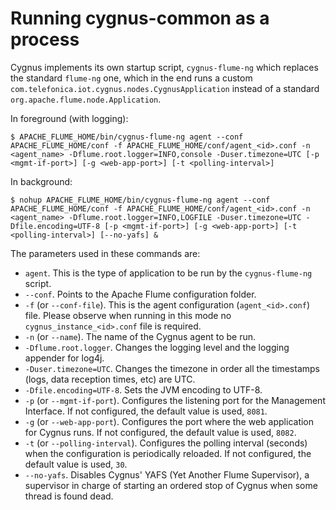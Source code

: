 # Running cygnus-common as a process
Cygnus implements its own startup script, `cygnus-flume-ng` which replaces the standard `flume-ng` one, which in the end runs a custom `com.telefonica.iot.cygnus.nodes.CygnusApplication` instead of a standard `org.apache.flume.node.Application`.

In foreground (with logging):

    $ APACHE_FLUME_HOME/bin/cygnus-flume-ng agent --conf APACHE_FLUME_HOME/conf -f APACHE_FLUME_HOME/conf/agent_<id>.conf -n <agent_name> -Dflume.root.logger=INFO,console -Duser.timezone=UTC [-p <mgmt-if-port>] [-g <web-app-port>] [-t <polling-interval>]

In background:

    $ nohup APACHE_FLUME_HOME/bin/cygnus-flume-ng agent --conf APACHE_FLUME_HOME/conf -f APACHE_FLUME_HOME/conf/agent_<id>.conf -n <agent_name> -Dflume.root.logger=INFO,LOGFILE -Duser.timezone=UTC -Dfile.encoding=UTF-8 [-p <mgmt-if-port>] [-g <web-app-port>] [-t <polling-interval>] [--no-yafs] &

The parameters used in these commands are:

* `agent`. This is the type of application to be run by the `cygnus-flume-ng` script.
* `--conf`. Points to the Apache Flume configuration folder.
* `-f` (or `--conf-file`). This is the agent configuration (`agent_<id>.conf`) file. Please observe when running in this mode no `cygnus_instance_<id>.conf` file is required.
* `-n` (or `--name`). The name of the Cygnus agent to be run.
* `-Dflume.root.logger`. Changes the logging level and the logging appender for log4j.
* `-Duser.timezone=UTC`. Changes the timezone in order all the timestamps (logs, data reception times, etc) are UTC.
* `-Dfile.encoding=UTF-8`. Sets the JVM encoding to UTF-8.
* `-p` (or `--mgmt-if-port`). Configures the listening port for the Management Interface. If not configured, the default value is used, `8081`.
* `-g` (or `--web-app-port`). Configures the port where the web application for Cygnus runs. If not configured, the default value is used, `8082`.
* `-t` (or `--polling-interval`). Configures the polling interval (seconds) when the configuration is periodically reloaded. If not configured, the default value is used, `30`.
* `--no-yafs`. Disables Cygnus' YAFS (Yet Another Flume Supervisor), a supervisor in charge of starting an ordered stop of Cygnus when some thread is found dead.
